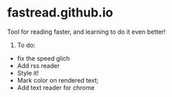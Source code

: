 # fastread.github.io
Tool for reading faster, and learning to do it even better!


1. To do:
- fix the speed glich
- Add rss reader
- Style it!
- Mark color on rendered text; 
- Add text reader for chrome
